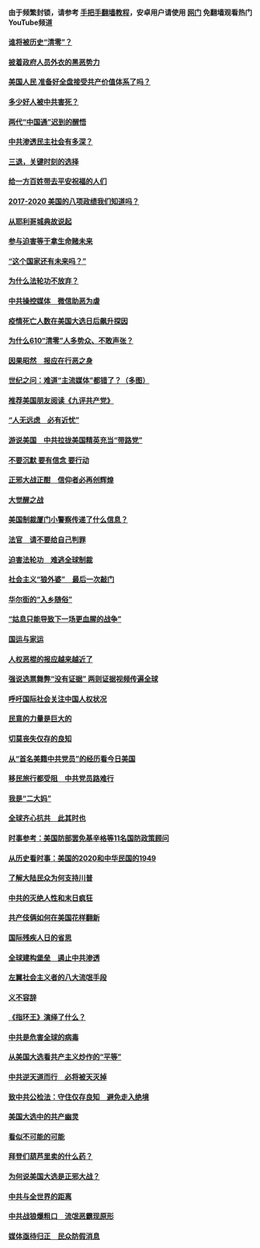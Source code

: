 #### 由于频繁封锁，请参考 [手把手翻墙教程](https://github.com/gfw-breaker/guides/wiki/)，安卓用户请使用 [网门](https://github.com/gfw-breaker/nogfw/blob/master/dl.md?t=01042100) 免翻墙观看热门YouTube频道 

#### [谁将被历史“清零”？](../pages/73/417485.md?t=01042100) 

#### [披着政府人员外衣的黑恶势力](../pages/73/417442.md?t=01042100) 

#### [美国人民 准备好全盘接受共产价值体系了吗？](../pages/73/417491.md?t=01042100) 

#### [多少好人被中共害死？](../pages/73/417144.md?t=01042100) 

#### [两代“中国通”迟到的醒悟](../pages/73/417064.md?t=01042100) 

#### [中共渗透民主社会有多深？](../pages/73/417063.md?t=01042100) 

#### [三退，关键时刻的选择](../pages/73/416969.md?t=01042100) 

#### [给一方百姓带去平安祝福的人们](../pages/73/416941.md?t=01042100) 

#### [2017-2020  美国的八项政绩我们知道吗？](../pages/73/416968.md?t=01042100) 

#### [从耶利哥城典故说起](../pages/73/416892.md?t=01042100) 

#### [参与迫害等于拿生命赌未来](../pages/73/416856.md?t=01042100) 

#### [“这个国家还有未来吗？”](../pages/73/416852.md?t=01042100) 

#### [为什么法轮功不放弃？](../pages/73/416864.md?t=01042100) 

#### [中共操控媒体　微信助恶为虐](../pages/73/416724.md?t=01042100) 

#### [疫情死亡人数在美国大选日后飙升探因](../pages/73/416606.md?t=01042100) 

#### [为什么610“清零”人多势众、不敢声张？](../pages/73/416632.md?t=01042100) 

#### [因果昭然　报应在行恶之身](../pages/73/416582.md?t=01042100) 

#### [世纪之问：难道“主流媒体”都错了？（多图）](../pages/73/416571.md?t=01042100) 

#### [推荐美国朋友阅读《九评共产党》](../pages/73/416510.md?t=01042100) 

#### [“人无远虑　必有近忧”](../pages/73/416513.md?t=01042100) 

#### [游说美国　中共拉拢美国精英充当“带路党”](../pages/73/416529.md?t=01042100) 

#### [不要沉默 要有信念 要行动](../pages/73/416457.md?t=01042100) 

#### [正邪大战正酣　信仰者必再创辉煌](../pages/73/416433.md?t=01042100) 

#### [大觉醒之战](../pages/73/416456.md?t=01042100) 

#### [美国制裁厦门小警察传递了什么信息？](../pages/73/416432.md?t=01042100) 

#### [法官　请不要给自己判罪](../pages/73/416379.md?t=01042100) 

#### [迫害法轮功　难逃全球制裁](../pages/73/416380.md?t=01042100) 

#### [社会主义“狼外婆”　最后一次敲门](../pages/73/416394.md?t=01042100) 

#### [华尔街的“入乡随俗”](../pages/73/416395.md?t=01042100) 

#### [“姑息只能导致下一场更血腥的战争”](../pages/73/416223.md?t=01042100) 

#### [国运与家运](../pages/73/416224.md?t=01042100) 

#### [人权恶棍的报应越来越近了](../pages/73/416276.md?t=01042100) 

#### [强说选票舞弊“没有证据” 两则证据视频传遍全球](../pages/73/416227.md?t=01042100) 

#### [呼吁国际社会关注中国人权状况](../pages/73/416135.md?t=01042100) 

#### [民意的力量是巨大的](../pages/73/416222.md?t=01042100) 

#### [切莫丧失仅存的良知](../pages/73/416134.md?t=01042100) 

#### [从“首名美籍中共党员”的经历看今日美国](../pages/73/416114.md?t=01042100) 

#### [移民旅行都受阻　中共党员路难行](../pages/73/416033.md?t=01042100) 

#### [我是“二大妈”](../pages/73/415529.md?t=01042100) 

#### [全球齐心抗共　此其时也](../pages/73/415989.md?t=01042100) 

#### [时事参考：美国防部罢免基辛格等11名国防政策顾问](../pages/73/415970.md?t=01042100) 

#### [从历史看时事：美国的2020和中华民国的1949](../pages/73/415949.md?t=01042100) 

#### [了解大陆民众为何支持川普](../pages/73/415950.md?t=01042100) 

#### [中共的灭绝人性和末日疯狂](../pages/73/415944.md?t=01042100) 

#### [共产伎俩如何在美国花样翻新](../pages/73/415908.md?t=01042100) 

#### [国际残疾人日的省思](../pages/73/415849.md?t=01042100) 

#### [全球建构堡垒　遏止中共渗透](../pages/73/415850.md?t=01042100) 

#### [左翼社会主义者的八大流氓手段](../pages/73/415802.md?t=01042100) 

#### [义不容辞](../pages/73/415807.md?t=01042100) 

#### [《指环王》演绎了什么？](../pages/73/415739.md?t=01042100) 

#### [中共是危害全球的病毒](../pages/73/415569.md?t=01042100) 

#### [从美国大选看共产主义炒作的“平等”](../pages/73/415654.md?t=01042100) 

#### [中共逆天道而行　必将被天灭掉](../pages/73/415626.md?t=01042100) 

#### [致中共公检法：守住仅存良知　避免走入绝境](../pages/73/415627.md?t=01042100) 

#### [美国大选中的共产幽灵](../pages/73/415618.md?t=01042100) 

#### [看似不可能的可能](../pages/73/415619.md?t=01042100) 

#### [拜登们葫芦里卖的什么药？](../pages/73/415531.md?t=01042100) 

#### [为何说美国大选是正邪大战？](../pages/73/415530.md?t=01042100) 

#### [中共与全世界的距离](../pages/73/415435.md?t=01042100) 

#### [中共战狼爆粗口　流氓恶霸现原形](../pages/73/415426.md?t=01042100) 

#### [媒体亟待归正　民众防假消息](../pages/73/415402.md?t=01042100) 

